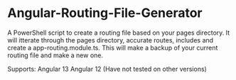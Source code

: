 # Angular-Routing-File-Generator
A PowerShell script to create a routing file based on your pages directory. It will itterate through the pages directory, accurate routes, includes and create a app-routing.module.ts. This will make a backup of your current routing file and make a new one.

Supports:
Angular 13
Angular 12
(Have not tested on other versions)
